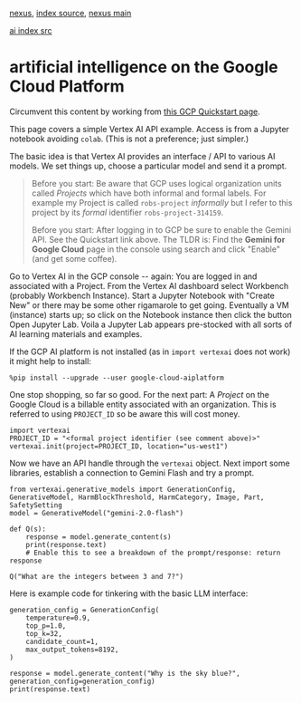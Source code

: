 [nexus](https://robfatland.github.io/nexus), [index source](https://github.com/robfatland/nexus/blob/gh-pages/index.md), 
[nexus main](https://github.com/robfatland/nexus/tree/main)


[ai index src](https://github.com/robfatland/nexus/blob/gh-pages/ai/index.md)


# artificial intelligence on the Google Cloud Platform


Circumvent this content by working from [this GCP Quickstart page](https://cloud.google.com/vertex-ai/generative-ai/docs/start/quickstarts/quickstart).


This page covers a simple Vertex AI API example. Access is from a Jupyter notebook avoiding `colab`.
(This is not a preference; just simpler.)


The basic idea is that Vertex AI provides an interface / API to various AI models. We set things up, 
choose a particular model and send it a prompt. 


> Before you start: Be aware that GCP uses logical organization units called *Projects* which have both
> informal and formal labels. For example my Project is called `robs-project` *informally* but I refer to
> this project by its *formal* identifier `robs-project-314159`.
>
> Before you start: After logging in to GCP be sure to enable the Gemini API. See the Quickstart link above.
> The TLDR is: Find the **Gemini for Google Cloud** page in the console using search and click "Enable" (and get some coffee).



Go to Vertex AI in the GCP console -- again: You are logged in and associated with a Project. 
From the Vertex AI dashboard select Workbench (probably Workbench Instance). Start a Jupyter Notebook
with "Create New" or there may be some other rigamarole to get going. Eventually a VM (instance) 
starts up; so click on the Notebook instance then click the button Open Jupyter Lab. Voila a 
Jupyter Lab appears pre-stocked with all sorts of AI learning materials and examples. 


If the GCP AI platform is not installed (as in `import vertexai` does not work) it might help to install:


```
%pip install --upgrade --user google-cloud-aiplatform
```


One stop shopping, so far so good. For the next part: A *Project* on the Google Cloud is a billable entity associated with
an organization. This is referred to using `PROJECT_ID` so be aware this will cost money.


```
import vertexai
PROJECT_ID = "<formal project identifier (see comment above)>"
vertexai.init(project=PROJECT_ID, location="us-west1")
```


Now we have an API handle through the `vertexai` object. Next import some libraries, establish a connection to Gemini Flash and try a prompt.


```
from vertexai.generative_models import GenerationConfig, GenerativeModel, HarmBlockThreshold, HarmCategory, Image, Part, SafetySetting
model = GenerativeModel("gemini-2.0-flash")

def Q(s):
    response = model.generate_content(s)
    print(response.text)
    # Enable this to see a breakdown of the prompt/response: return response

Q("What are the integers between 3 and 7?")
```

Here is example code for tinkering with the basic LLM interface: 


```
generation_config = GenerationConfig(
    temperature=0.9,
    top_p=1.0,
    top_k=32,
    candidate_count=1,
    max_output_tokens=8192,
)

response = model.generate_content("Why is the sky blue?", generation_config=generation_config)
print(response.text)
```
